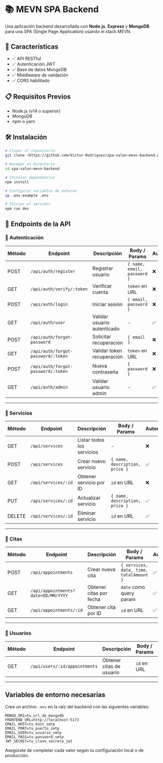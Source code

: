 # 📚 MEVN SPA Backend

Una aplicación backend desarrollada con **Node.js**, **Express** y **MongoDB** para una SPA (Single Page Application) usando el stack MEVN.

## 🚀 Características

- ✅ API RESTful
- ✅ Autenticación JWT
- ✅ Base de datos MongoDB
- ✅ Middleware de validación
- ✅ CORS habilitado

## 📋 Requisitos Previos

- Node.js (v14 o superior)
- MongoDB
- npm o yarn

## 🛠️ Instalación

```bash
# Clonar el repositorio
git clone <https://github.com/Victor-Rodriguez/spa-salon-mevn-backend.git>

# Navegar al directorio
cd spa-salon-mevn-backend

# Instalar dependencias
npm install

# Configurar variables de entorno
cp .env.example .env

# Iniciar el servidor
npm run dev
```

## 📡 Endpoints de la API

### 🔐 Autenticación

| Método | Endpoint                           | Descripción                 | Body / Params               | Autenticación |
| ------ | ---------------------------------- | --------------------------- | --------------------------- | ------------- |
| POST   | `/api/auth/register`               | Registrar usuario           | `{ name, email, password }` | ❌            |
| GET    | `/api/auth/verify/:token`          | Verificar cuenta            | `token` en URL              | ❌            |
| POST   | `/api/auth/login`                  | Iniciar sesión              | `{ email, password }`       | ❌            |
| GET    | `/api/auth/user`                   | Validar usuario autenticado | -                           | ✅ (Bearer)   |
| POST   | `/api/auth/forgot-password`        | Solicitar recuperación      | `{ email }`                 | ❌            |
| GET    | `/api/auth/forgot-password/:token` | Validar token recuperación  | `token` en URL              | ❌            |
| POST   | `/api/auth/forgot-password/:token` | Nueva contraseña            | `{ password }`              | ❌            |
| GET    | `/api/auth/admin`                  | Validar usuario admin       | -                           | ✅ (Bearer)   |

---

### 🧴 Servicios

| Método | Endpoint            | Descripción                | Body / Params                  | Autenticación |
| ------ | ------------------- | -------------------------- | ------------------------------ | ------------- |
| GET    | `/api/services`     | Listar todos los servicios | -                              | ❌            |
| POST   | `/api/services`     | Crear nuevo servicio       | `{ name, description, price }` | ✅            |
| GET    | `/api/services/:id` | Obtener servicio por ID    | `id` en URL                    | ❌            |
| PUT    | `/api/services/:id` | Actualizar servicio        | `{ name, description, price }` | ✅            |
| DELETE | `/api/services/:id` | Eliminar servicio          | `id` en URL                    | ✅            |

---

### 📅 Citas

| Método | Endpoint                            | Descripción             | Body / Params                           | Autenticación |
| ------ | ----------------------------------- | ----------------------- | --------------------------------------- | ------------- |
| POST   | `/api/appointments`                 | Crear nueva cita        | `{ services, date, time, totalAmount }` | ✅            |
| GET    | `/api/appointments?date=DD/MM/YYYY` | Obtener citas por fecha | `date` como query param                 | ✅            |
| GET    | `/api/appointments/:id`             | Obtener cita por ID     | `id` en URL                             | ✅            |

---

### 👤 Usuarios

| Método | Endpoint                      | Descripción              | Body / Params | Autenticación |
| ------ | ----------------------------- | ------------------------ | ------------- | ------------- |
| GET    | `/api/users/:id/appointments` | Obtener citas de usuario | `id` en URL   | ✅            |

---

## Variables de entorno necesarias

Crea un archivo `.env` en la raíz del backend con las siguientes variables:

```env
MONGO_URI=tu_url_de_mongodb
FRONTEND_URL=http://localhost:5173
EMAIL_HOST=tu_host_smtp
EMAIL_PORT=tu_puerto_smtp
EMAIL_USER=tu_usuario_smtp
EMAIL_PASS=tu_password_smtp
JWT_SECRET=tu_clave_secreta_jwt
```

Asegúrate de completar cada valor según tu configuración local o de producción.
